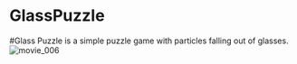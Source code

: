# GlassPuzzle
#Glass Puzzle is a simple puzzle game with particles falling out of glasses.
![movie_006](https://github.com/RNH2e/GlassPuzzle/assets/93777622/c497676d-6c72-4a5e-bd62-b50958fe716f)
